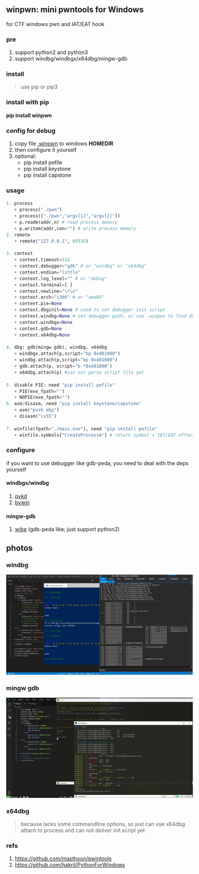 ## winpwn: mini pwntools for Windows
for CTF windows pwn and IAT/EAT hook


### pre
1. support python2 and python3
2. support windbg/windbgx/x64dbg/mingw-gdb

### install
> use pip or pip3

### install with pip
<b>pip install winpwn </b>
### config for debug
1. copy file [.winpwn](./.winpwn) to windows <b>HOMEDIR</b>
2. then configure it yourself
3. optional:
   + pip install pefile
   + pip install keystone
   + pip install capstone

### usage
```python
1. process
   + process("./pwn")
   + process(["./pwn","argv[1]","argv[2]"])
   + p.readm(addr,n) # read process memory
   + p.writem(addr,con="") # write process memory
2. remote
   + remote("127.0.0.1", 65535)

3. context
   + context.timeout=512
   + context.debugger="gdb" # or "windbg" or "x64dbg"
   + context.endian="little"
   + context.log_level="" # or "debug"
   + context.terminal=[ ]
   + context.newline="\r\n"
   + context.arch="i386" # or "amd64"
   + content.pie=None
   + context.dbginit=None # used to set debugger init script
   + context.windbg=None # set debugger path, or use .winpwn to find debugger path
   + context.windbgx=None
   + content.gdb=None
   + context.x64dbg=None
   
4. dbg: gdb(mingw gdb), windbg, x64dbg
   + windbgx.attach(p,script="bp 0x401000")
   + windbg.attach(p,script="bp 0x401000")
   + gdb.attach(p, script="b *0x401000")
   + x64dbg.attach(p) #can not parse script file yet

5. disable PIE: need "pip install pefile"
   + PIE(exe_fpath="")
   + NOPIE(exe_fpath="")
6. asm/disasm, need "pip install keystone/capstone"
   + asm("push ebp")
   + disasm("\x55")
   
7. winfile(fpath="./main.exe"), need "pip install pefile"
   + winfile.symbols["CreateProcessA"] # return symbol's IAT/EAT offset of CreateProcessA by image base
```

### configure
if you want to use debugger like gdb-peda, you need to deal with the deps yourself

#### windbgx/windbg
1. [pykd](https://githomelab.ru/pykd/pykd)
2. [bywin](https://github.com/Byzero512/debugger-scripts/tree/master/windbgx/bywin)

#### mingw-gdb
1. [wibe](https://github.com/Byzero512/wibe) (gdb-peda like; just support python2)

## photos

### windbg

![windbgx](./img/windbgx.png)

### mingw gdb

![gdb](./img/winpwn1.png)

### x64dbg
> because lacks some commandline options, so just can use x64dbg attach to process and can not deliver init script yet

### refs
1. https://github.com/masthoon/pwintools
2. https://github.com/hakril/PythonForWindows
